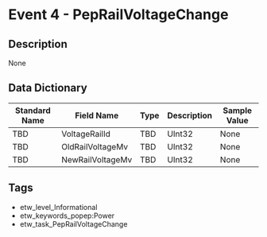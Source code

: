 # Event 4 - PepRailVoltageChange

## Description
None

## Data Dictionary
|Standard Name|Field Name|Type|Description|Sample Value|
|---|---|---|---|---|
|TBD|VoltageRailId|TBD|UInt32|None|None|
|TBD|OldRailVoltageMv|TBD|UInt32|None|None|
|TBD|NewRailVoltageMv|TBD|UInt32|None|None|

## Tags
* etw_level_Informational
* etw_keywords_popep:Power
* etw_task_PepRailVoltageChange
